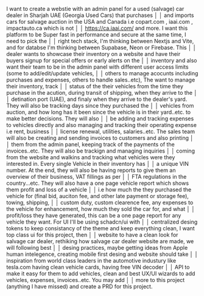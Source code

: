 I want to create a webstie with an admin panel for a used (salvage) car dealer in Sharjah UAE (Georgia Used Cars) that purchases     │
│   and imports cars for salvage auction in the USA and Canada i.e copart.com , iaai.com , impactauto.ca which is not                    │
│   https://ca.iaai.com/ and more. I want this platform to be Super fast in performance and secure at the same time, I need to pick the  │
│   right tech stack, I'm thinking between Nextjs and Vite, and for databse I'm thinking between Supabase, Neon or Firebase. This        │
│   dealer wants to showcase their inventory on a website and have their buyers signup for special offers or early alerts on the         │
│   inventory and also want their team to be in the admin panel with different user access limits (some to add/edit/update vehicles,     │
│   others to manage acocunts including purchases and expenses, others to handle sales..etc), The want to manage their inventory, track  │
│   status of the their vehicles from the time they purchase in the acution, during transit of shipping, when they arrive to the         │
│   detination port (UAE), and finaly when they arrive to the dealer's yard. They will also be tracking days since they purchased the    │
│   vehicles from auction, and how long has it been since the vehicle is in their yard..etc. to make better decisions. They will also    │
│   be adding and tracking expenses to vehicles directly and also managing and tracking their operating expense i.e rent, business       │
│   license renewal, utilities, salaries..etc. The sales team will also be creating and sending invoices to customers and also printing  │
│   them from the admin panel, keeping track of the payments of the invoices..etc. They will also be trackign and managing inquiries     │
│   coming from the website and walkins and tracking what vehicles were they interested in. Every single Vehicle in their inventory has  │
│   a unique VIN number. At the end, they will also be having reports to give them an overview of their business, VAT fillings as per    │
│   FTA regulations in the country...etc. They will also have a one page vehicle report which shows them profit and loss of a vehicle    │
│   i.e how much the they purchased the vehicle for (final bid, auciton fee, and other late payment or storage fee), towing, shipping,   │
│   custom duty, custom clearence fee, any expenses to the vehicle for enhancement, how much they sold the car for, and what             │
│   profit/loss they have generated, this can be a one page report for any vehicle they want. For UI I'll be using schadcn/ui with       │
│   centralized desing tokens to keep consistancy of the theme and keep everything clean, I want top class ui for this project, then     │
│   website to have a clean look for salvage car dealer, rethiking how salvage car dealer website are made, we will following best       │
│   desing practices, maybe getting ideas from Apple human intelegence, creating mobile first desing and website should take             │
│   inspiration from world class leaders in the automotive industury like tesla.com having clean vehicle cards, having free VIN decoder  │
│   API to make it easy for them to add vehicles, clean and best UX/UI wizards to add vehicles, expenses, invoices..etc.  You may  add   │
│   more to this project (anything I have missed)  and create a PRD for this project.    